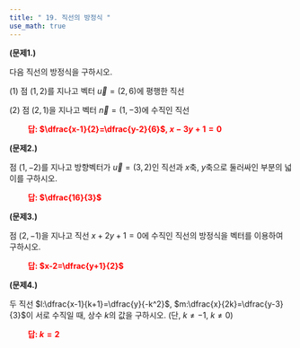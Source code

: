 ```yaml
---
title: " 19. 직선의 방정식 "
use_math: true
---
```


**(문제1.)** 

다음 직선의 방정식을 구하시오.

(1) 점 $(1, 2)$를 지나고 벡터 $\vec{u}=(2, 6)$에 평행한 직선

(2) 점 $(2, 1)$을 지나고 벡터 $\vec{n}=(1, -3)$에 수직인 직선

**<span style="color: red;">$\qquad$답: $\dfrac{x-1}{2}=\dfrac{y-2}{6}$, $x-3y+1=0$</span>** 


**(문제2.)** 

점 $(1, -2)$를 지나고 방향벡터가 $\vec{u}=(3, 2)$인 직선과 $x$축, $y$축으로 둘러싸인 부분의 넓이를 구하시오.

 **<span style="color: red;">$\qquad$답: $\dfrac{16}{3}$</span>** 


**(문제3.)** 

점 $(2, -1)$을 지나고 직선 $x+2y+1=0$에 수직인 직선의 방정식을 벡터를 이용하여 구하시오.

 **<span style="color: red;">$\qquad$답: $x-2=\dfrac{y+1}{2}$</span>** 


**(문제4.)** 

두 직선 $l:\dfrac{x-1}{k+1}=\dfrac{y}{-k^2}$, $m:\dfrac{x}{2k}=\dfrac{y-3}{3}$이 서로 수직일 때, 상수 $k$의 값을 구하시오. (단, $k\ne-1$, $k\ne0$)

 **<span style="color: red;">$\qquad$답: $k=2$</span>** 


